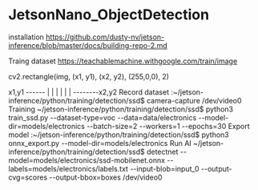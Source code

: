 # JetsonNano_ObjectDetection

installation
https://github.com/dusty-nv/jetson-inference/blob/master/docs/building-repo-2.md

Traing dataset
https://teachablemachine.withgoogle.com/train/image

cv2.rectangle(img, (x1, y1), (x2, y2), (255,0,0), 2)


x1,y1 ------
|          |
|          |
|          |
--------x2,y2
Record dataset
:~/jetson-inference/python/training/detection/ssd$ camera-capture /dev/video0 
Training
~/jetson-inference/python/training/detection/ssd$ python3 train_ssd.py --dataset-type=voc --data=data/electronics --model-dir=models/electronics --batch-size=2 --workers=1 --epochs=30
Export model
:~/jetson-inference/python/training/detection/ssd$ python3 onnx_export.py --model-dir=models/electronics
Run AI
~/jetson-inference/python/training/detection/ssd$ detectnet --model=models/electronics/ssd-mobilenet.onnx --labels=models/electronics/labels.txt  --input-blob=input_0 --output-cvg=scores --output-bbox=boxes /dev/video0
